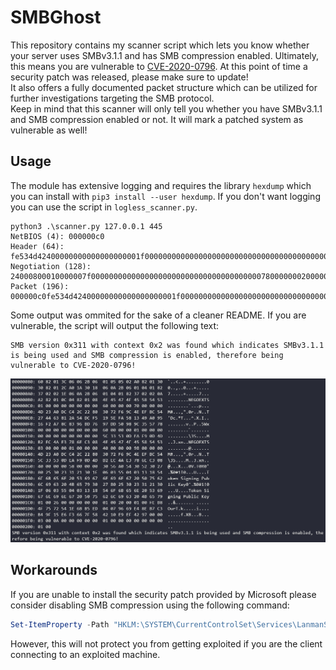 # SMBGhost
This repository contains my scanner script which lets you know whether your server uses SMBv3.1.1 and has SMB compression enabled. Ultimately, this means you are vulnerable to [CVE-2020-0796](https://portal.msrc.microsoft.com/en-US/security-guidance/advisory/CVE-2020-0796). At this point of time a security patch was released, please make sure to update!  
It also offers a fully documented packet structure which can be utilized for further investigations targeting the SMB protocol.  
Keep in mind that this scanner will only tell you whether you have SMBv3.1.1 and SMB compression enabled or not. It will mark a patched system as vulnerable as well!

## Usage
The module has extensive logging and requires the library `hexdump` which you can install with `pip3 install --user hexdump`. If you don't want logging you can use the script in `logless_scanner.py`.

```
python3 .\scanner.py 127.0.0.1 445
NetBIOS (4): 000000c0
Header (64): fe534d42400000000000000000001f00000000000000000000000000000000000000000000000000000000000000000000000000000000000000000000000000
Negotiation (128): 24000800010000007f000000000000000000000000000000000000007800000002000000020210022202240200030203100311030000000001002600000000000100200001000100000000000000000000000000000000000000000000000000000000000000000003000a000000000001000000010000000100000000000000
Packet (196): 000000c0fe534d42400000000000000000001f0000000000000000000000000000000000000000000000000000000000000000000000000000000000000000000000000024000800010000007f000000000000000000000000000000000000007800000002000000020210022202240200030203100311030000000001002600000000000100200001000100000000000000000000000000000000000000000000000000000000000000000003000a000000000001000000010000000100000000000000
```

Some output was ommited for the sake of a cleaner README. If you are vulnerable, the script will output the following text:

```
SMB version 0x311 with context 0x2 was found which indicates SMBv3.1.1 is being used and SMB compression is enabled, therefore being vulnerable to CVE-2020-0796!
```

![vulnerable](vulnerable.png)

## Workarounds
If you are unable to install the security patch provided by Microsoft please consider disabling SMB compression using the following command:

```powershell
Set-ItemProperty -Path "HKLM:\SYSTEM\CurrentControlSet\Services\LanmanServer\Parameters" DisableCompression -Type DWORD -Value 1 -Force
```

However, this will not protect you from getting exploited if you are the client connecting to an exploited machine.
